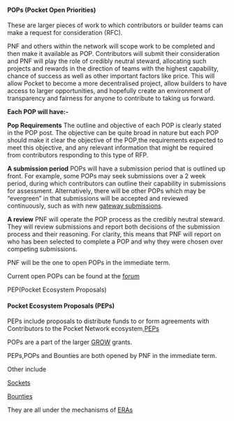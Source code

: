 #### POPs (Pocket Open Priorities)


These are larger pieces of work to which contributors or builder teams can make a request for consideration (RFC). 

PNF and others within the network will scope work to be completed and then make it available as POP.
Contributors will submit their consideration and PNF will play the role of credibly neutral steward, allocating such projects and rewards in the direction of teams with the highest capability, chance of success as well as other important factors like price.
This will allow Pocket to become a more decentralised project, allow builders to have access to larger opportunities, and hopefully create an environment of transparency and fairness for anyone to contribute to taking us forward.

**Each POP will have:-**

**Pop Requirements** 
The outline and objective of each POP is clearly stated in the POP post.
The objective can be quite broad in nature but each POP should make it clear the objective of the POP,the requirements expected to meet this objective, and any relevant information that might be required from contributors responding to this type of RFP.

**A submission period** 
POPs will have a submission period that is outlined up front. For example, some POPs may seek submissions over a 2 week period, during which contributors can outline their capability in submissions for assessment. 
Alternatively, there will be other POPs which may be “evergreen” in that submissions will be accepted and reviewed continuously, such as with new [gateway submissions](https://forum.pokt.network/t/open-priority-gateway-demo/4874).

**A review**
PNF will operate the POP process as the credibly neutral steward. 
They will review submissions and report both decisions of the submission process and their reasoning. 
For clarity, this means that PNF will report on who has been selected to complete a POP and why they were chosen over competing submissions.

PNF will be the one to open POPs in the immediate term. 

Current open POPs can be found at the [forum](https://forum.pokt.network/c/build/pop/120)


PEP(Pocket Ecosystem Proposals)

#### Pocket Ecosystem Proposals (PEPs)
PEPs include proposals to distribute funds to or form agreements with Contributors to the Pocket Network ecosystem,[PEPs](https://forum.pokt.network/c/proposals/pep/29)


POPs are a part of the larger [GROW](../README.md) grants.

PEPs,POPs and Bounties are both opened by PNF in the immediate term.

Other include

[Sockets](sockets.md)

[Bounties](bounties.md)

They are all under the mechanisms of [ERAs](README.md)